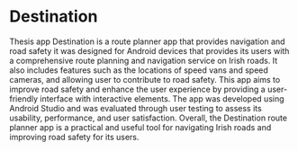 # Destination
Thesis app
Destination is a route planner app that provides navigation and road safety it was 
designed for Android devices that provides its users with a comprehensive route planning and navigation service on Irish roads.
It also includes features such as the locations of speed vans and speed cameras, and allowing user to contribute to road safety. 
This app aims to improve road safety and enhance the user experience by providing a user-friendly interface with interactive elements. 
The app was developed using Android Studio and was evaluated through user testing to assess its usability, performance, and user satisfaction. Overall, 
the Destination route planner app is a practical and useful tool for navigating Irish roads and improving road safety for its users.
